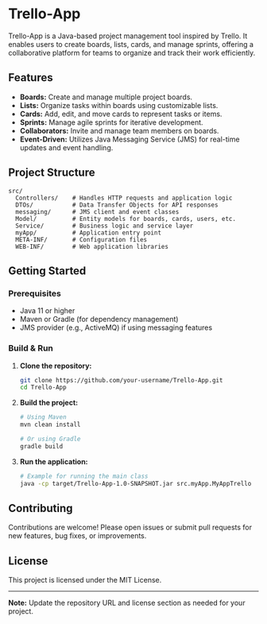 # Trello-App

Trello-App is a Java-based project management tool inspired by Trello. It enables users to create boards, lists, cards, and manage sprints, offering a collaborative platform for teams to organize and track their work efficiently.

## Features

- **Boards:** Create and manage multiple project boards.
- **Lists:** Organize tasks within boards using customizable lists.
- **Cards:** Add, edit, and move cards to represent tasks or items.
- **Sprints:** Manage agile sprints for iterative development.
- **Collaborators:** Invite and manage team members on boards.
- **Event-Driven:** Utilizes Java Messaging Service (JMS) for real-time updates and event handling.

## Project Structure

```
src/
  Controllers/    # Handles HTTP requests and application logic
  DTOs/           # Data Transfer Objects for API responses
  messaging/      # JMS client and event classes
  Model/          # Entity models for boards, cards, users, etc.
  Service/        # Business logic and service layer
  myApp/          # Application entry point
  META-INF/       # Configuration files
  WEB-INF/        # Web application libraries
```

## Getting Started

### Prerequisites

- Java 11 or higher
- Maven or Gradle (for dependency management)
- JMS provider (e.g., ActiveMQ) if using messaging features

### Build & Run

1. **Clone the repository:**
   ```bash
   git clone https://github.com/your-username/Trello-App.git
   cd Trello-App
   ```

2. **Build the project:**
   ```bash
   # Using Maven
   mvn clean install

   # Or using Gradle
   gradle build
   ```

3. **Run the application:**
   ```bash
   # Example for running the main class
   java -cp target/Trello-App-1.0-SNAPSHOT.jar src.myApp.MyAppTrello
   ```

## Contributing

Contributions are welcome! Please open issues or submit pull requests for new features, bug fixes, or improvements.

## License

This project is licensed under the MIT License.

---

**Note:** Update the repository URL and license section as needed for your project. 